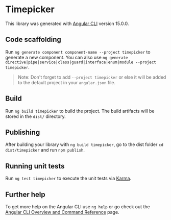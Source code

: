 # Timepicker

This library was generated with [Angular CLI](https://github.com/angular/angular-cli) version 15.0.0.

## Code scaffolding

Run `ng generate component component-name --project timepicker` to generate a new component. You can also use `ng generate directive|pipe|service|class|guard|interface|enum|module --project timepicker`.
> Note: Don't forget to add `--project timepicker` or else it will be added to the default project in your `angular.json` file. 

## Build

Run `ng build timepicker` to build the project. The build artifacts will be stored in the `dist/` directory.

## Publishing

After building your library with `ng build timepicker`, go to the dist folder `cd dist/timepicker` and run `npm publish`.

## Running unit tests

Run `ng test timepicker` to execute the unit tests via [Karma](https://karma-runner.github.io).

## Further help

To get more help on the Angular CLI use `ng help` or go check out the [Angular CLI Overview and Command Reference](https://angular.io/cli) page.
